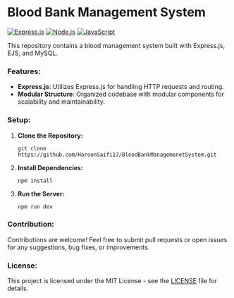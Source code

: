  # Blood Bank Management System

[![Express.js](https://img.shields.io/badge/Express.js-4.x-orange.svg)](https://expressjs.com/)
[![Node.js](https://img.shields.io/badge/Node.js-16.x-green.svg)](https://nodejs.org/)
[![JavaScript](https://img.shields.io/badge/JavaScript-F7DF1E.svg)](https://developer.mozilla.org/en-US/docs/Web/JavaScript)

This repository contains a blood management system built with Express.js, EJS, and MySQL.

### Features:

- **Express.js**: Utilizes Express.js for handling HTTP requests and routing.
- **Modular Structure**: Organized codebase with modular components for scalability and maintainability.

### Setup:

1. **Clone the Repository:**
   ```
   git clone https://github.com/HaroonSaifi17/BloodBankManagemenetSystem.git
   ```

2. **Install Dependencies:**
   ```
   npm install
   ```

3. **Run the Server:**
   ```
   npm run dev
   ```

### Contribution:

Contributions are welcome! Feel free to submit pull requests or open issues for any suggestions, bug fixes, or improvements.

### License:

This project is licensed under the MIT License - see the [LICENSE](LICENSE) file for details.
